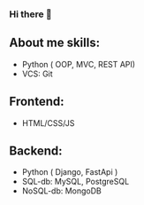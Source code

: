 ### Hi there 👋
## About me skills: 
 - Python ( OOP, MVC, REST API) 
 - VCS: Git
## Frontend:
 - HTML/CSS/JS
## Backend: 
 - Python ( Django, FastApi )
 - SQL-db: MySQL, PostgreSQL
 - NoSQL-db: MongoDB

<!--
**Vintaj/Vintaj** is a ✨ _special_ ✨ repository because its `README.md` (this file) appears on your GitHub profile.

Here are some ideas to get you started:

- 🔭 I’m currently working on ...
- 🌱 I’m currently learning ...
- 👯 I’m looking to collaborate on ...
- 🤔 I’m looking for help with ...
- 💬 Ask me about ...
- 📫 How to reach me: ...
- 😄 Pronouns: ...
- ⚡ Fun fact: ...
-->
